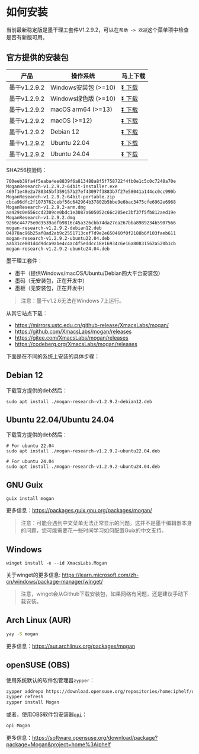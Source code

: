 # 如何安装
当前最新稳定版是墨干理工套件V1.2.9.2，可以在`帮助 -> 欢迎`这个菜单项中检查是否有新版可用。

## 官方提供的安装包
| 产品 | 操作系统 | 马上下载 |
|-----|-------|-----|
| 墨干v1.2.9.2 | Windows安装包 (>=10)| [⏬ 下载](https://mirrors.ustc.edu.cn/github-release/XmacsLabs/mogan/v1.2.9.2/MoganResearch-v1.2.9.2-64bit-installer.exe) |
| 墨干v1.2.9.2 | Windows绿色版 (>=10)| [⏬ 下载](https://mirrors.ustc.edu.cn/github-release/XmacsLabs/mogan/v1.2.9.2/MoganResearch-v1.2.9.2-64bit-portable.zip) |
| 墨干v1.2.9.2 | macOS arm64 (>=13) | [⏬ 下载](https://mirrors.ustc.edu.cn/github-release/XmacsLabs/mogan/v1.2.9.2/MoganResearch-v1.2.9.2-arm.dmg) |
| 墨干v1.2.9.2 | macOS (>=12) | [⏬ 下载](https://mirrors.ustc.edu.cn/github-release/XmacsLabs/mogan/v1.2.9.2/MoganResearch-v1.2.9.2.dmg) |
| 墨干v1.2.9.2 | Debian 12 | [⏬ 下载](https://mirrors.ustc.edu.cn/github-release/XmacsLabs/mogan/v1.2.9.2/mogan-research-v1.2.9.2-debian12.deb) |
| 墨干v1.2.9.2 | Ubuntu 22.04 | [⏬ 下载](https://mirrors.ustc.edu.cn/github-release/XmacsLabs/mogan/v1.2.9.2/mogan-research-v1.2.9.2-ubuntu22.04.deb) |
| 墨干v1.2.9.2 | Ubuntu 24.04 | [⏬ 下载](https://mirrors.ustc.edu.cn/github-release/XmacsLabs/mogan/v1.2.9.2/mogan-research-v1.2.9.2-ubuntu24.04.deb) |

SHA256校验码：
```
700eeb39fa4f5eaba4ee8839f6a813488a8f5f758722f4fb0e1c5c0c7240a70e  MoganResearch-v1.2.9.2-64bit-installer.exe
469f1e48e2a780345bf359157b27ef43097f3883b7f27e58041a144cc0cc990b  MoganResearch-v1.2.9.2-64bit-portable.zip
cbca96dfc2f1073762cebf56c642964b37802b5bbe9e6bac3475cfe6962e6968  MoganResearch-v1.2.9.2-arm.dmg
aa429c0e656ccd2309ce0bdc1e3087a605052c66c205ec3bf37f5fb812aed19e  MoganResearch-v1.2.9.2.dmg
9266c44775e0d3539adfb9816c45a326cbb74da27ea267bba8989234b5907566  mogan-research-v1.2.9.2-debian12.deb
04878ac96b25af8ad2ab9c2551713cef7d9e2e650460f0f2188b6f103faeb611  mogan-research-v1.2.9.2-ubuntu22.04.deb
aab31ce801d4d9dca9abe4c4ac4f5eddcc18e16934c6e16a80831562a520b1cb  mogan-research-v1.2.9.2-ubuntu24.04.deb
```

墨干理工套件：
+ 墨干（提供Windows/macOS/Ubuntu/Debian四大平台安装包）
+ 墨码（无安装包，正在开发中）
+ 墨板（无安装包，正在开发中）

> 注意：墨干v1.2.6无法在Windows 7上运行。

从其它站点下载：
+ https://mirrors.ustc.edu.cn/github-release/XmacsLabs/mogan/
+ https://github.com/XmacsLabs/mogan/releases
+ https://gitee.com/XmacsLabs/mogan/releases
+ https://codeberg.org/XmacsLabs/mogan/releases

下面是在不同的系统上安装的具体步骤：

## Debian 12
下载官方提供的deb然后：
```
sudo apt install ./mogan-research-v1.2.9.2-debian12.deb
```

## Ubuntu 22.04/Ubuntu 24.04
下载官方提供的deb然后：
```
# For ubuntu 22.04
sudo apt install ./mogan-research-v1.2.9.2-ubuntu22.04.deb

# For ubuntu 24.04
sudo apt install ./mogan-research-v1.2.9.2-ubuntu24.04.deb
```

## GNU Guix
```
guix install mogan
```
更多信息：https://packages.guix.gnu.org/packages/mogan/

> 注意：可能会遇到中文菜单无法正常显示的问题，这并不是墨干编辑器本身的问题，您可能需要花一些时间学习如何配置Guix的中文支持。

## Windows
```
winget install -e --id XmacsLabs.Mogan
```
关于winget的更多信息: https://learn.microsoft.com/zh-cn/windows/package-manager/winget/

> 注意，winget会从Github下载安装包，如果网络有问题，还是建议手动下载安装。

## Arch Linux (AUR)
```bash
yay -S mogan
```
更多信息：https://aur.archlinux.org/packages/mogan

## openSUSE (OBS)

使用系统默认的软件包管理器`zypper`：

```bash
zypper addrepo https://download.opensuse.org/repositories/home:iphelf/openSUSE_Tumbleweed/home:iphelf.repo
zypper refresh
zypper install Mogan
```

或者，使用OBS软件包安装器[`opi`](https://software.opensuse.org/package/opi)：

```bash
opi Mogan
```

更多信息：https://software.opensuse.org/download/package?package=Mogan&project=home%3Aiphelf
